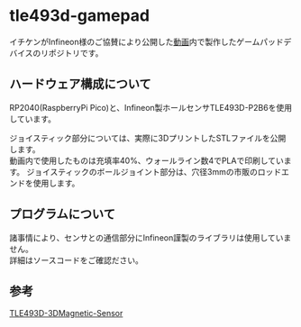 # tle493d-gamepad
イチケンがInfineon様のご協賛により公開した[動画](https://youtu.be/Vs0h6_DQC4I)内で製作したゲームパッドデバイスのリポジトリです。  

## ハードウェア構成について
RP2040(RaspberryPi Pico)と、Infineon製ホールセンサTLE493D-P2B6を使用しています。  

ジョイスティック部分については、実際に3DプリントしたSTLファイルを公開します。  
動画内で使用したものは充填率40%、ウォールライン数4でPLAで印刷しています。
ジョイスティックのボールジョイント部分は、穴径3mmの市販のロッドエンドを使用します。

## プログラムについて
諸事情により、センサとの通信部分にInfineon謹製のライブラリは使用していません。  
詳細はソースコードをご確認ださい。

## 参考
[TLE493D-3DMagnetic-Sensor](https://github.com/Infineon/TLE493D-3DMagnetic-Sensor)